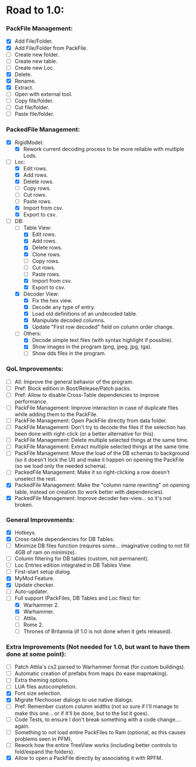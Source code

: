 # Road to 1.0:
### PackFile Management:
  - [x] Add File/Folder.
  - [x] Add File/Folder from PackFile.
  - [ ] Create new folder.
  - [ ] Create new table.
  - [ ] Create new Loc.
  - [x] Delete.
  - [x] Rename.
  - [x] Extract.
  - [ ] Open with external tool.
  - [ ] Copy file/folder.
  - [ ] Cut file/folder.
  - [ ] Paste file/folder.

### PackedFile Management:
  - [x] RigidModel:
    - [x] Rework current decoding process to be more reliable with multiple Lods.
  - [ ] Loc:
    - [x] Edit rows.
    - [x] Add rows.
    - [x] Delete rows.
    - [ ] Copy rows.
    - [ ] Cut rows.
    - [ ] Paste rows.
    - [x] Import from csv.
    - [x] Export to csv.
  - [ ] DB:
    - [ ] Table View:
      - [x] Edit rows.
      - [x] Add rows.
      - [x] Delete rows.
      - [x] Clone rows.
      - [ ] Copy rows.
      - [ ] Cut rows.
      - [ ] Paste rows.
      - [x] Import from csv.
      - [x] Export to csv.
    - [x] Decoder View:
      - [x] Fix the hex view.
      - [x] Decode any type of entry.
      - [x] Load old definitions of an undecoded table.
      - [x] Manipulate decoded columns.
      - [x] Update "First row decoded" field on column order change.
	- [ ] Others:
	  - [x] Decode simple text files (with syntax highlight if possible).
	  - [x] Show images in the program (png, jpeg, jpg, tga).
	  - [ ] Show dds files in the program.

### QoL Improvements:
  - [ ] All: Improve the general behavior of the program.
  - [ ] Pref: Block edition in Boot/Release/Patch packs.
  - [ ] Pref: Allow to disable Cross-Table dependencies to improve performance.
  - [ ] PackFile Management: Improve interaction in case of duplicate files while adding them to the PackFile.
  - [ ] PackFile Management: Open PackFile directly from data folder.
  - [ ] PackFile Management: Don't try to decode the files if the selection has been done with right-click (or a better alternative for this).
  - [ ] PackFile Management: Delete multiple selected things at the same time.
  - [ ] PackFile Management: Extract multiple selected things at the same time.
  - [ ] PackFile Management: Move the load of the DB schemas to background (so it doesn't lock the UI) and make it happen on opening the PackFile (so we load only the needed schema).
  - [ ] PackedFile Management: Make it so right-clicking a row doesn't unselect the rest.
  - [x] PackedFile Management: Make the "column name rewriting" on opening table, instead on creation (to work better with dependencies).
  - [x] PackedFile Management: Improve decoder hex-view... so it's not broken.

### General Improvements:
  - [x] Hotkeys.
  - [x] Cross-table dependencies for DB Tables.
  - [ ] Minimize DB files function (requires some... imaginative coding to not fill 4GB of ram on minimize).
  - [ ] Column filtering for DB tables (custom, not permanent).
  - [ ] Loc Entries edition integrated in DB Tables View.
  - [ ] First-start setup dialog.
  - [x] MyMod Feature.
  - [x] Update checker.
  - [ ] Auto-updater.
  - [ ] Full support (PackFiles, DB Tables and Loc files) for:
    - [x] Warhammer 2.
    - [x] Warhammer.
    - [ ] Attila.
    - [ ] Rome 2.
    - [ ] Thrones of Britannia (if 1.0 is not done when it gets released).

### Extra Improvements (Not needed for 1.0, but want to have them done at some point):
  - [ ] Patch Attila's cs2.parsed to Warhammer format (for custom buildings).
  - [ ] Automatic creation of prefabs from maps (to ease mapmaking).
  - [ ] Extra theming options.
  - [ ] LUA files autocompletion.
  - [x] Font size selection.
  - [x] Migrate filechooser dialogs to use native dialogs.
  - [ ] Pref: Remember custom column widths (not so sure if I'll manage to make this one... or if it'll be done, but to the list it goes).
  - [ ] Code Tests, to ensure I don't break something with a code change.... again.
  - [ ] Something to not load entire PackFiles to Ram (optional, as this causes problems seen in PFM),
  - [ ] Rework how the entire TreeView works (including better controls to fold/expand the folders).
  - [x] Allow to open a PackFile directly by associating it with RPFM.
